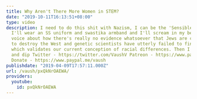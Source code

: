 ```yaml
---
title: Why Aren't There More Women in STEM?
date: "2019-10-11T16:13:51+08:00"
type: video
description: I need to do this shit with Nazism, I can be the 'Sensible Nazi' and
  I'll wear an SS uniform and swastika armband and I'll scream in my best drill sergeant
  voice about how there's really no evidence whatsoever that Jews are collaborating
  to destroy the West and genetic scientists have utterly failed to find any evidence
  which validates our current conception of racial differences. Then I'll seig heil
  and dip Twitter - https://twitter.com/VaushV Patreon - https://www.patreon.com/vaush
  Donate - https://www.paypal.me/vaush
publishdate: "2019-04-09T17:57:11.000Z"
url: /vaush/pxQkNrOAEWA/
providers:
  youtube:
    id: pxQkNrOAEWA
---
```


